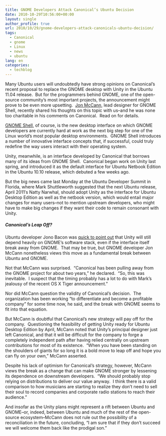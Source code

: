 ```yaml
---
title: GNOME Developers Attack Canonical’s Ubuntu Decision
date: 2010-10-29T10:56:00+00:00
layout: single
author_profile: true
url: 2010/10/29/gnome-developers-attack-canonicals-ubuntu-decision/
tags:
  - Canonical
  - gnome
  - Linux
  - news
  - ubuntu
lang: en
categories: 
  - techblog
---
```

Many Ubuntu users will undoubtedly have strong opinions on Canonical’s recent proposal to replace the GNOME desktop with Unity in the Ubuntu 11.04 release.  But for the programmers behind GNOME, one of the open-source community’s most important projects, the announcement might prove to be even more upsetting.  [Jon McCann](http://blogs.gnome.org/mccann), lead designer for GNOME Shell, recently shared his thoughts on this topic with us–and he was none too charitable in his comments on Canonical.  Read on for details.

[GNOME Shell](http://live.gnome.org/GnomeShell), of course, is the new desktop interface on which GNOME developers are currently hard at work as the next big step for one of the Linux world’s most popular desktop environments.  GNOME Shell introduces a number of innovative interface concepts that, if successful, could truly redefine the way users interact with their operating system.

Unity, meanwhile, is an interface developed by Canonical that borrows many of its ideas from GNOME Shell.  Canonical began work on Unity last spring, and introduced it as the default interface for Ubuntu Netbook Edition in the Ubuntu 10.10 release, which debuted a few weeks ago.

But the big news came last Monday at the Ubuntu Developer Summit in Florida, where Mark Shuttleworth suggested that the next Ubuntu release, April 2011′s Natty Narwhal, should adopt Unity as the interface for Ubuntu Desktop Edition as well as the netbook version, which would entail major changes for many users–not to mention upstream developers, who might have to make big changes if they want their code to remain consonant with Unity.

##### Canonical’s Leap Off?

Ubuntu developer Jono Bacon was [quick to point out](http://www.jonobacon.org/2010/10/25/ubuntu-11-04-to-ship-unity/) that Unity will still depend heavily on GNOME’s software stack, even if the interface itself break away from GNOME.  That may be true, but GNOME developer Jon McCann nonetheless views this move as a fundamental break between Ubuntu and GNOME.

Not that McCann was surprised.  “Canonical has been pulling away from the GNOME project for about two years,” he declared.  “So, this was inevitable.  I suspect that the timing probably has a lot to do with Mark’s jealousy of the recent OS X Tiger announcement.”

Nor did McCann question the validity of Canonical’s decision.  The organization has been working “to differentiate and become a profitable company” for some time now, he said, and the break with GNOME seems to fit into that equation.

But McCann is doubtful that Canonical’s new strategy will pay off for the company.  Questioning the feasibility of getting Unity ready for Ubuntu Desktop Edition by April, McCann noted that Unity’s principal designer just left Canonical, and that it will be difficult for the company to forge a completely independent path after having relied centrally on upstream contributions for most of its existence.  “When you have been standing on the shoulders of giants for so long it is a bold move to leap off and hope you can fly on your own,” McCann asserted.

Despite his lack of optimism for Canonical’s strategy, however, McCann views the break as a change that can make GNOME stronger by lessening its dependence on downstream developers.  “We should probably stop relying on distributions to deliver our value anyway.  I think there is a valid comparison to how musicians are starting to realize they don’t need to sell their soul to record companies and corporate radio stations to reach their audience.”

And insofar as the Unity plans might represent a rift between Ubuntu and GNOME–or, indeed, between Ubuntu and much of the rest of the open-source ecosystem–McCann does not rule out the possibility of a reconciliation in the future, concluding, “I am sure that if they don’t succeed we will welcome them back like the prodigal son.”
